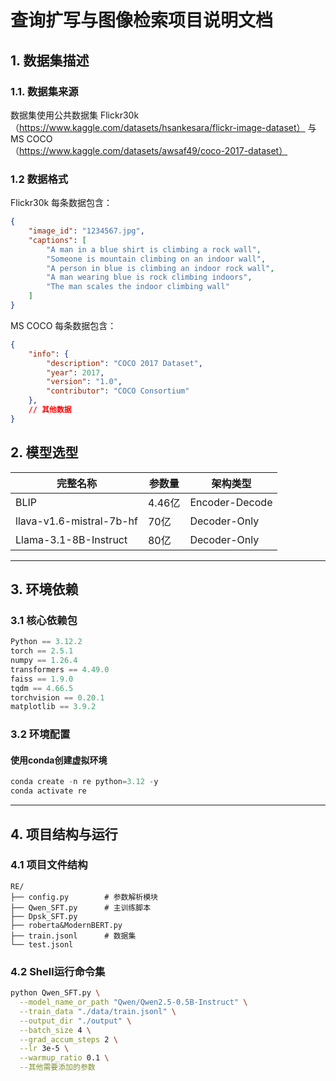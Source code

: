 # 查询扩写与图像检索项目说明文档

## 1. 数据集描述

### 1.1. **数据集来源**  
   数据集使用公共数据集 Flickr30k（https://www.kaggle.com/datasets/hsankesara/flickr-image-dataset） 与 MS COCO（https://www.kaggle.com/datasets/awsaf49/coco-2017-dataset）

### 1.2 数据格式
Flickr30k
每条数据包含：
```json
{
    "image_id": "1234567.jpg",
    "captions": [
        "A man in a blue shirt is climbing a rock wall",
        "Someone is mountain climbing on an indoor wall",
        "A person in blue is climbing an indoor rock wall",
        "A man wearing blue is rock climbing indoors",
        "The man scales the indoor climbing wall"
    ]
}
```
MS COCO
每条数据包含：
```json
{
    "info": {
        "description": "COCO 2017 Dataset",
        "year": 2017,
        "version": "1.0",
        "contributor": "COCO Consortium"
    },
    // 其他数据
}
```

## 2. 模型选型
| 完整名称 | 参数量 | 架构类型 |
|----------|--------|----------|
|BLIP| 4.46亿 | Encoder-Decode |
|llava-v1.6-mistral-7b-hf| 70亿 | Decoder-Only |
|Llama-3.1-8B-Instruct| 80亿 | Decoder-Only |

---

## 3. 环境依赖

### 3.1 核心依赖包
```python
Python == 3.12.2
torch == 2.5.1
numpy == 1.26.4
transformers == 4.49.0
faiss == 1.9.0
tqdm == 4.66.5
torchvision == 0.20.1
matplotlib == 3.9.2
```

### 3.2 环境配置
#### 使用conda创建虚拟环境
```python
conda create -n re python=3.12 -y
conda activate re
```
---

## 4. 项目结构与运行
### 4.1 项目文件结构
```text
RE/
├── config.py        # 参数解析模块
├── Qwen_SFT.py      # 主训练脚本
├── Dpsk_SFT.py
├── roberta&ModernBERT.py 
├── train.jsonl      # 数据集
└── test.jsonl
```

### 4.2 Shell运行命令集
```bash
python Qwen_SFT.py \
  --model_name_or_path "Qwen/Qwen2.5-0.5B-Instruct" \
  --train_data "./data/train.jsonl" \
  --output_dir "./output" \
  --batch_size 4 \
  --grad_accum_steps 2 \
  --lr 3e-5 \
  --warmup_ratio 0.1 \
  --其他需要添加的参数
```
